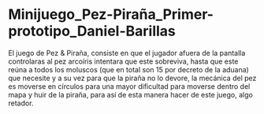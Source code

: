 # Minijuego_Pez-Piraña_Primer-prototipo_Daniel-Barillas
El juego de Pez &amp; Piraña, consiste en que el jugador afuera de la pantalla controlaras al pez arcoíris intentara que este sobreviva, hasta que este reúna a todos los moluscos (que en total son 15 por decreto de la aduana) que necesite y a su vez para que la piraña no lo devore, la mecánica del pez es moverse en círculos para una mayor dificultad para moverse dentro del mapa y huir de la piraña, para así de esta manera hacer de este juego, algo retador.
